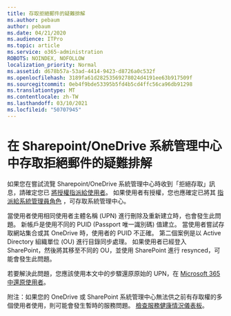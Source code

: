 ```yaml
---
title: 存取拒絕郵件的疑難排解
ms.author: pebaum
author: pebaum
ms.date: 04/21/2020
ms.audience: ITPro
ms.topic: article
ms.service: o365-administration
ROBOTS: NOINDEX, NOFOLLOW
localization_priority: Normal
ms.assetid: d678b57a-53ad-4414-9423-d8726a0c532f
ms.openlocfilehash: 3189fa61d28253569278024d4191ee63b917509f
ms.sourcegitcommit: 0eb4f9bde53395b5fd4b5cd4ffc56ca96db91298
ms.translationtype: MT
ms.contentlocale: zh-TW
ms.lasthandoff: 03/10/2021
ms.locfileid: "50707945"
---
```

# <a name="troubleshoot-access-denied-messages-in-sharepointonedrive-admin-center"></a>在 Sharepoint/OneDrive 系統管理中心中存取拒絕郵件的疑難排解

如果您在嘗試流覽 Sharepoint/OneDrive 系統管理中心時收到「拒絕存取」訊息，請確定您已 [將授權指派給使用者](https://docs.microsoft.com/microsoft-365/admin/add-users/add-users)。 如果使用者有授權，您也應確定已將其 [指派給系統管理員角色](https://docs.microsoft.com/microsoft-365/admin/add-users/about-admin-roles) ，可存取系統管理中心。

當使用者使用相同使用者主體名稱 (UPN) 進行刪除及重新建立時，也會發生此問題。 新帳戶是使用不同的 PUID (Passport 唯一識別碼) 值建立。 當使用者嘗試存取網站集合或其 OneDrive 時，使用者的 PUID 不正確。 第二個案例是以 Active Directory 組織單位 (OU) 進行目錄同步處理。 如果使用者已經登入 SharePoint，然後將其移至不同的 OU，並使用 SharePoint 進行 resynced，可能會發生此問題。

若要解決此問題，您應該使用本文中的步驟還原原始的 UPN，在 [Microsoft 365 中還原使用者](https://docs.microsoft.com/microsoft-365/admin/add-users/restore-user)。

附注：如果您的 OneDrive 或 SharePoint 系統管理中心無法供之前有存取權的多個使用者使用，則可能會發生暫時的服務問題。  [檢查服務健康情況儀表板](https://portal.office.com/adminportal/home#/servicehealth)。



